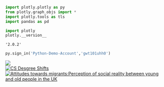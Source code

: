 

```python
import plotly.plotly as py
from plotly.graph_objs import *
import plotly.tools as tls
import pandas as pd
```


```python
import plotly
plotly.__version__
```




    '2.0.2'




```python
py.sign_in('Python-Demo-Account','gwt101uhh0')
```

<section>
<div class='tableauPlaceholder' id='viz1488873738282' style='position: relative'><noscript><a href='#'><img alt=' ' src='https:&#47;&#47;public.tableau.com&#47;static&#47;images&#47;ex&#47;exercice1&#47;Courbesventesetprofit&#47;1_rss.png' style='border: none' /></a></noscript><object class='tableauViz'  style='display:none;'><param name='host_url' value='https%3A%2F%2Fpublic.tableau.com%2F' /> <param name='site_root' value='' /><param name='name' value='exercice1&#47;Courbesventesetprofit' /><param name='tabs' value='yes' /><param name='toolbar' value='yes' /><param name='static_image' value='https:&#47;&#47;public.tableau.com&#47;static&#47;images&#47;ex&#47;exercice1&#47;Courbesventesetprofit&#47;1.png' /> <param name='animate_transition' value='yes' /><param name='display_static_image' value='yes' /><param name='display_spinner' value='yes' /><param name='display_overlay' value='yes' /><param name='display_count' value='yes' /></object></div>                <script type='text/javascript'>                    var divElement = document.getElementById('viz1474058356757');                    var vizElement = divElement.getElementsByTagName('object')[0];                    vizElement.style.width='100%';vizElement.style.height=(divElement.offsetWidth*0.75)+'px';                    var scriptElement = document.createElement('script');                    scriptElement.src = 'https://public.tableau.com/javascripts/api/viz_v1.js';                    vizElement.parentNode.insertBefore(scriptElement, vizElement);                </script>
</section>

<section>
<div class='tableauPlaceholder' id='viz1488910657768' style='position: relative'><noscript><a href='#'><img alt='CS Desgree Shifts ' src='https:&#47;&#47;public.tableau.com&#47;static&#47;images&#47;Wo&#47;WomenInTech-ComputerScienceDegreeYearlyChanges&#47;CSDesgreeShifts&#47;1_rss.png' style='border: none' /></a></noscript><object class='tableauViz'  style='display:none;'><param name='host_url' value='https%3A%2F%2Fpublic.tableau.com%2F' /> <param name='site_root' value='' /><param name='name' value='WomenInTech-ComputerScienceDegreeYearlyChanges&#47;CSDesgreeShifts' /><param name='tabs' value='no' /><param name='toolbar' value='yes' /><param name='static_image' value='https:&#47;&#47;public.tableau.com&#47;static&#47;images&#47;Wo&#47;WomenInTech-ComputerScienceDegreeYearlyChanges&#47;CSDesgreeShifts&#47;1.png' /> <param name='animate_transition' value='yes' /><param name='display_static_image' value='yes' /><param name='display_spinner' value='yes' /><param name='display_overlay' value='yes' /><param name='display_count' value='yes' /></object></div>                <script type='text/javascript'>                    var divElement = document.getElementById('viz1488910657768');                    var vizElement = divElement.getElementsByTagName('object')[0];                    vizElement.style.width='1104px';vizElement.style.height='769px';                    var scriptElement = document.createElement('script');                    scriptElement.src = 'https://public.tableau.com/javascripts/api/viz_v1.js';                    vizElement.parentNode.insertBefore(scriptElement, vizElement);                </script>
</section>

<section>
<div class='tableauPlaceholder' id='viz1488910736147' style='position: relative'><noscript><a href='#'><img alt='Attitudes towards migrants:Perception of social reality between young and old people in the UK ' src='https:&#47;&#47;public.tableau.com&#47;static&#47;images&#47;Un&#47;UnderstandingBrexit&#47;AttitudestowardsmigrantsintheUK&#47;1_rss.png' style='border: none' /></a></noscript><object class='tableauViz'  style='display:none;'><param name='host_url' value='https%3A%2F%2Fpublic.tableau.com%2F' /> <param name='site_root' value='' /><param name='name' value='UnderstandingBrexit&#47;AttitudestowardsmigrantsintheUK' /><param name='tabs' value='no' /><param name='toolbar' value='yes' /><param name='static_image' value='https:&#47;&#47;public.tableau.com&#47;static&#47;images&#47;Un&#47;UnderstandingBrexit&#47;AttitudestowardsmigrantsintheUK&#47;1.png' /> <param name='animate_transition' value='yes' /><param name='display_static_image' value='yes' /><param name='display_spinner' value='yes' /><param name='display_overlay' value='yes' /><param name='display_count' value='yes' /></object></div>                <script type='text/javascript'>                    var divElement = document.getElementById('viz1488910736147');                    var vizElement = divElement.getElementsByTagName('object')[0];                    if ( divElement.offsetWidth > 800 ) { vizElement.style.width='1104px';vizElement.style.height='2269px';} else if ( divElement.offsetWidth > 500 ) { vizElement.style.width='1104px';vizElement.style.height='2269px';} else { vizElement.style.width='100%';vizElement.style.height='3069px';}                     var scriptElement = document.createElement('script');                    scriptElement.src = 'https://public.tableau.com/javascripts/api/viz_v1.js';                    vizElement.parentNode.insertBefore(scriptElement, vizElement);                </script>
</section>






```python

```
